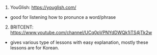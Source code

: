 1. YouGlish: https://youglish.com/
- good for listening how to pronunce a word/phrase
2. BRITCENT: https://www.youtube.com/channel/UCq0pVPNYdDWQk1iTS4jTk2w
- gives various type of lessons with easy explanation, mostly these lessons are for Korean.
